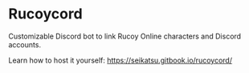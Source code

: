 # Rucoycord
Customizable Discord bot to link Rucoy Online characters and Discord accounts.

Learn how to host it yourself: https://seikatsu.gitbook.io/rucoycord/
